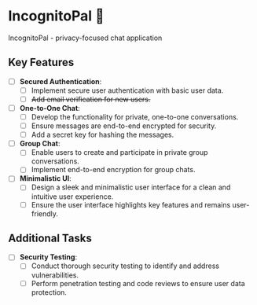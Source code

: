 # IncognitoPal 🌳
IncognitoPal - privacy-focused chat application

## Key Features

- [ ] **Secured Authentication**:
  - [ ] Implement secure user authentication with basic user data.
  - [ ] ~~Add email verification for new users.~~

- [ ] **One-to-One Chat**:
  - [ ] Develop the functionality for private, one-to-one conversations.
  - [ ] Ensure messages are end-to-end encrypted for security.
  - [ ] Add a secret key for hashing the messages.

- [ ] **Group Chat**:
  - [ ] Enable users to create and participate in private group conversations.
  - [ ] Implement end-to-end encryption for group chats.

- [ ] **Minimalistic UI**:
  - [ ] Design a sleek and minimalistic user interface for a clean and intuitive user experience.
  - [ ] Ensure the user interface highlights key features and remains user-friendly.

## Additional Tasks

- [ ] **Security Testing**:
  - [ ] Conduct thorough security testing to identify and address vulnerabilities.
  - [ ] Perform penetration testing and code reviews to ensure user data protection.
